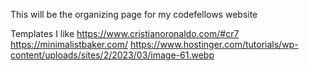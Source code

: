 This will be the organizing page for my codefellows website

Templates I like
https://www.cristianoronaldo.com/#cr7
https://minimalistbaker.com/
https://www.hostinger.com/tutorials/wp-content/uploads/sites/2/2023/03/image-61.webp
